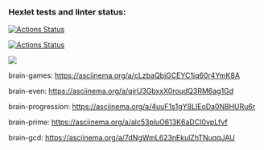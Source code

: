 ### Hexlet tests and linter status:
[![Actions Status](https://github.com/maksimowich/python-project-lvl1/workflows/hexlet-check/badge.svg)](https://github.com/maksimowich/python-project-lvl1/actions)

[![Actions Status](https://github.com/maksimowich/python-project-lvl1/workflows/my_test/badge.svg)](https://github.com/maksimowich/python-project-lvl1/actions)

<a href="https://codeclimate.com/github/codeclimate/codeclimate/maintainability"><img src="https://api.codeclimate.com/v1/badges/a99a88d28ad37a79dbf6/maintainability" /></a>

brain-games:
https://asciinema.org/a/cLzbaQbjGCEYC1iq60r4YmK8A

brain-even:
https://asciinema.org/a/qirU3GbxxX0roudQ3RM6ag1Gd

brain-progression:
https://asciinema.org/a/4uuF1s1gY8LIEoDa0N8HURu6r

brain-prime:
https://asciinema.org/a/alc53pluO613K6aDCI0vpLfvf

brain-gcd:
https://asciinema.org/a/7dNgWmL623nEkulZhTNuqqJAU
